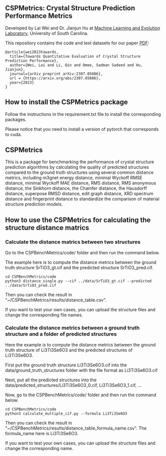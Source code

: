 ## CSPMetrics: Crystal Structure Prediction Performance Metrics

Developed by Lai Wei and Dr. Jianjun Hu at <a href="http://mleg.cse.sc.edu" target="_blank">Machine Learning and Evolution Laboratory</a>, University of South Carolina.


This repository contains the code and test datasets for our paper [PDF](https://arxiv.org/pdf/2307.05886):

```
@article{wei2023towards,
  title={Towards Quantitative Evaluation of Crystal Structure Prediction Performance},
  author={Wei, Lai and Li, Qin and Omee, Sadman Sadeed and Hu, Jianjun},
  journal={arXiv preprint arXiv:2307.05886},
  url = {https://arxiv.org/abs/2307.05886},
  year={2023}
}
```



## How to install the CSPMetrics package

Follow the instructions in the requirement.txt file to install the corresponding packages.

Please notice that you need to install a version of pytorch that corresponds to cuda.

## CSPMetrics
This is a package for benchmarking the performance of crystal structure prediction algorithms by calculating the quality of predicted structures compared to the ground truth structures using several common distance metrics, including m3gnet energy distance, minimal Wyckoff RMSE distance, minimal Wyckoff MAE distance, RMS distance, RMS anonymous distance, the Sinkhorn distance, the Chamfer distance, the Hausdorff distance, superpose RMSD distance, edit graph distance, XRD spectrum distance and fingerprint distance to standardize the comparison of material structure prediction models.  

## How to use the CSPMetrics for calculating the structure distance matrics

### Calculate the distance matrics between two structures

Go to the CSPBenchMetrics/code/ folder and then run the command below. 

The example here is to compute the distance metrics between the ground truth structure SrTiO3_gt.cif and the predicted structure SrTiO3_pred.cif. 
```
cd CSPBenchMetrics/code
python3 distance_single.py --cif ../data/SrTiO3_gt.cif --predicted ../data/SrTiO3_pred.cif
```
Then you can check the result in "~/CSPBenchMetrics/results/distance_table.csv".

If you want to test your own cases, you can upload the structure files and change the corresponding file names.

### Calculate the distance metrics between a ground truth structure and a folder of predicted structures

Here the example is to compute the distance metrics between the ground truth structure of Li3Ti3Se6O3 and the predicted structures of Li3Ti3Se6O3. 

First put the ground truth structure Li3Ti3Se6O3.cif into the data/ground_truth_structures folder with the file format as Li3Ti3Se6O3.cif

Next, put all the predicted structures into the data/predicted_structures/Li3Ti3Se6O3_0.cif, Li3Ti3Se6O3_1.cif, ...

Now, go to the CSPBenchMetrics/code/ folder and then run the command below. 

```
cd CSPBenchMetrics/code
python3 calculate_multiple_cif.py --formula Li3Ti3Se6O3
```
Then you can check the result in "~/CSPBenchMetrics/results/distance_table_formula_name.csv". The formula_name here is Li3Ti3Se6O3.

If you want to test your own cases, you can upload the structure files and change the corresponding name.
